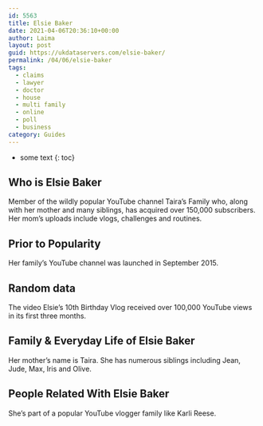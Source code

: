 ```yaml
---
id: 5563
title: Elsie Baker
date: 2021-04-06T20:36:10+00:00
author: Laima
layout: post
guid: https://ukdataservers.com/elsie-baker/
permalink: /04/06/elsie-baker
tags:
  - claims
  - lawyer
  - doctor
  - house
  - multi family
  - online
  - poll
  - business
category: Guides
---
```


* some text
{: toc}


## Who is Elsie Baker
                  
                  
                  
Member of the wildly popular YouTube channel Taira&#8217;s Family who, along with her mother and many siblings, has acquired over 150,000 subscribers. Her mom&#8217;s uploads include vlogs, challenges and routines.
                  
              
            
              
            
                
                
                
## Prior to Popularity
                  
                  
                  
Her family&#8217;s YouTube channel was launched in September 2015.
                  
              
            
              
            
                
                
                
## Random data
                  
                  
                  
The video Elsie&#8217;s 10th Birthday Vlog received over 100,000 YouTube views in its first three months.
                  
              
            
              
            
                
                
                
## Family & Everyday Life of Elsie Baker
                  
                  
                  
Her mother&#8217;s name is Taira. She has numerous siblings including Jean, Jude, Max, Iris and Olive.
                  
              
            
              
            
                
                
                
## People Related With Elsie Baker
                  
                  
                  
She&#8217;s part of a popular YouTube vlogger family like Karli Reese.
                  
              
            
              
            
                
              
            
              
              
            
            
              
            
          
          
          